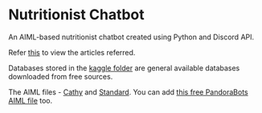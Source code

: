 # Nutritionist Chatbot
 An AIML-based nutritionist chatbot created using Python and Discord API.
 
 Refer [this](/articlesReferred.txt) to view the articles referred.
 
 Databases stored in the [kaggle folder](/kaggle) are general available databases downloaded from free sources.
 
 The AIML files - [Cathy](https://github.com/DevDungeon/Cathy/tree/master/cathy/aiml/alice) and [Standard](https://github.com/russellhaering/ansr8r/tree/master/standard). 
 You can add [this free PandoraBots AIML file](https://github.com/pandorabots/Free-AIML) too.
 
 
